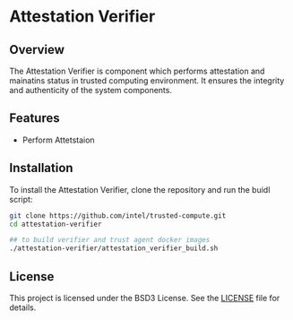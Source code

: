 
# Attestation Verifier

## Overview
The Attestation Verifier is component which performs attestation and mainatins status in  trusted computing environment. It ensures the integrity and authenticity of the system components.

## Features
- Perform Attetstaion


## Installation
To install the Attestation Verifier, clone the repository and run the buidl script:

```sh
git clone https://github.com/intel/trusted-compute.git
cd attestation-verifier

## to build verifier and trust agent docker images
./attestation-verifier/attestation_verifier_build.sh

```

## License
This project is licensed under the BSD3 License. See the [LICENSE](LICENSE) file for details.
